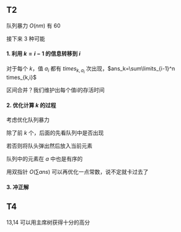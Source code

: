 ## T2

队列暴力 $O(nm)$ 有 $60$

接下来 $3$ 种可能

#### 1. 利用 $k=i-1$ 的信息转移到 $i$

对于每个 $k$，值 $a_i$ 都有 $times_{k,a_i}$ 次出现，$ans_k=\sum\limits_{i-1}^n times_{k,i}$

区间合并？我们维护出每个值i的存活时间

#### 2. 优化计算 $k$ 的过程

考虑优化队列暴力

除了前 $k$ 个，后面的先看队列中是否出现

若否则将队头弹出然后放入当前元素

队列中的元素在 $a$ 中也是有序的

用双指针 $O(\sum ans)$ 可以再优化一点常数，说不定就卡过去了

#### 3. 冲正解

## T4

13,14 可以用主席树获得十分的高分